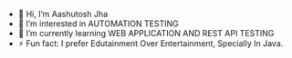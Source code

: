 - 👋 Hi, I’m Aashutosh Jha
- 👀 I’m interested in AUTOMATION TESTING
- 🌱 I’m currently learning WEB APPLICATION AND REST API TESTING
- ⚡ Fun fact: I prefer Edutainment Over Entertainment, Specially In Java.
<!---
ashujhasdet/ashujhasdet is a ✨ special ✨ repository because its `README.md` (this file) appears on your GitHub profile.
You can click the Preview link to take a look at your changes.
--->
